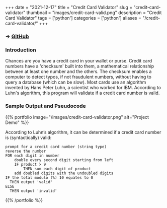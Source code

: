 +++
date = "2021-12-17"
title = "Credit Card Validator"
slug = "credit-card-validator"
thumbnail = "images/credit-card-valid.png"
description = "Credit Card Validator"
tags = ['python']
categories = ['python']
aliases = "/credit-card-validator/"
+++

### → [GitHub](https://github.com/tanducmai/credit-card-validator)

### Introduction

Chances are you have a credit card in your wallet or purse. Credit card numbers
have a 'checksum' built into them, a mathematical relationship between at least
one number and the others. The checksum enables a computer to detect typos, if
not fraudulent numbers, without having to query a database (which can be slow).
Most cards use an algorithm invented by Hans Peter Luhn, a scientist who worked
for IBM. According to Luhn's algorithm, this program will validate if a credit
card number is valid.

### Sample Output and Pseudocode

{{% portfolio image="/images/credit-card-validator.png" alt="Project Demo" %}}

According to Luhn’s algorithm, it can be determined if a credit card number is
(syntactically) valid:

```text
prompt for a credit card number (string type)
reverse the number
FOR each digit in number
    double every second digit starting from left
    IF product > 9
        THEN sum each digit of product
    add doubled digits with the undoubled digits
IF the total modulo (%) 10 equates to 0
  THEN output 'valid'
ELSE
  THEN output 'invalid'
```

{{% /portfolio %}}
